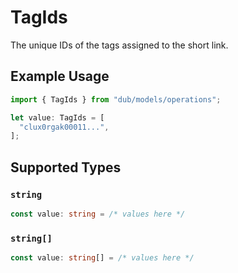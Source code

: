 # TagIds

The unique IDs of the tags assigned to the short link.

## Example Usage

```typescript
import { TagIds } from "dub/models/operations";

let value: TagIds = [
  "clux0rgak00011...",
];
```

## Supported Types

### `string`

```typescript
const value: string = /* values here */
```

### `string[]`

```typescript
const value: string[] = /* values here */
```

